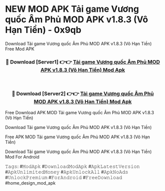 # NEW MOD APK Tải game Vương quốc Âm Phủ MOD APK v1.8.3 (Vô Hạn Tiền) - 0x9qb
Download Tải game Vương quốc Âm Phủ MOD APK v1.8.3 (Vô Hạn Tiền) Free Mod APK

<div align="center">
<h3>🔴 Download [Server1] 👉👉 <a href="https://apk-comot.site?title=Tải_game_Vương_quốc_Âm_Phủ_MOD_APK_v1.8.3_(Vô_Hạn_Tiền)">Tải game Vương quốc Âm Phủ MOD APK v1.8.3 (Vô Hạn Tiền) Mod Apk</a></h3><br>

<h3>🔴 Download [Server2] 👉👉 <a href="https://apk-comot.site?title=Tải_game_Vương_quốc_Âm_Phủ_MOD_APK_v1.8.3_(Vô_Hạn_Tiền)">Tải game Vương quốc Âm Phủ MOD APK v1.8.3 (Vô Hạn Tiền) Mod Apk</a></h3>
</div>


Free Download APK MOD Tải game Vương quốc Âm Phủ MOD APK v1.8.3 (Vô Hạn Tiền)

Download Tải game Vương quốc Âm Phủ MOD APK v1.8.3 (Vô Hạn Tiền) 

Free APK MOD Tải game Vương quốc Âm Phủ MOD APK v1.8.3 (Vô Hạn Tiền) 

Download Tải game Vương quốc Âm Phủ MOD APK v1.8.3 (Vô Hạn Tiền) Mod For Android

𝚃𝚊𝚐𝚜: #𝙼𝚘𝚍𝙰𝚙𝚔 #𝙳𝚘𝚠𝚗𝚕𝚘𝚊𝚍𝙼𝚘𝚍𝙰𝚙𝚔 #𝙰𝚙𝚔𝙻𝚊𝚝𝚎𝚜𝚝𝚅𝚎𝚛𝚜𝚒𝚘𝚗 #𝙰𝚙𝚔𝚄𝚗𝚕𝚒𝚖𝚒𝚝𝚎𝚍𝙼𝚘𝚗𝚎𝚢 #𝙰𝚙𝚔𝚄𝚗𝚕𝚘𝚌𝚔𝙰𝚕𝚕 #𝙰𝚙𝚔𝙽𝚘𝙰𝚍𝚜 #𝚄𝚗𝚕𝚘𝚌𝚔𝙿𝚛𝚎𝚖𝚒𝚞𝚖 #𝙵𝚘𝚛𝙰𝚗𝚍𝚛𝚘𝚒𝚍 #𝙵𝚛𝚎𝚎𝙳𝚘𝚠𝚗𝚕𝚘𝚊𝚍 #home_design_mod_apk